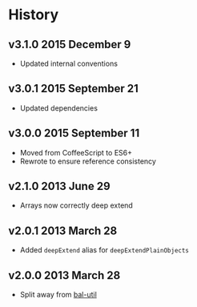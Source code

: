# History

## v3.1.0 2015 December 9
- Updated internal conventions

## v3.0.1 2015 September 21
- Updated dependencies

## v3.0.0 2015 September 11
- Moved from CoffeeScript to ES6+
- Rewrote to ensure reference consistency

## v2.1.0 2013 June 29
- Arrays now correctly deep extend

## v2.0.1 2013 March 28
- Added `deepExtend` alias for `deepExtendPlainObjects`

## v2.0.0 2013 March 28
- Split away from [bal-util](https://github.com/balupton/bal-util')

